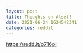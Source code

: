 ```yaml
--- 
layout: post 
title: Thoughts on Alset? 
date: 2021-06-24 1624542341 
categories: reddit 
--- 
```

https://redd.it/o716pi